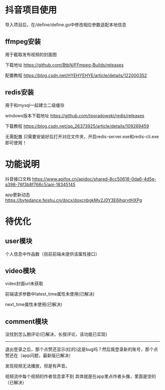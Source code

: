 # 抖音项目使用

导入项目后，在/define/define.go中修改相应参数适配本地信息

## ffmpeg安装

用于截取发布视频的封面图

下载地址 https://github.com/BtbN/FFmpeg-Builds/releases

配置教程 https://blog.csdn.net/HYEHYEHYE/article/details/122000352

## redis安装

用于和mysql一起建立二级缓存

windows版本下载地址 https://github.com/tporadowski/redis/releases

下载教程 https://blog.csdn.net/qq_26373925/article/details/109269459

无需配置 只需要安装好后打开对应文件夹，开启redis-server.exe和redis-cli.exe即可使用！

# 功能说明

抖音接口文档
https://www.apifox.cn/apidoc/shared-8cc50618-0da6-4d5e-a398-76f3b8f766c5/api-18345145

app更新动态
https://bytedance.feishu.cn/docx/doxcnbgkMy2J0Y3E6ihqrvtHXPg


# 待优化

## user模块
个人信息中作品数（目前前端未提供该属性接口）

## video模块
video封面url未获取

前端请求参数中latest_time属性未使用(已解决)

next_time属性未使用(已解决)

## comment模块
没找到怎么删评论(已解决，长按评论，该功能已实现)

-----------------------------------

退出登录之后，那个点赞还显示(红的)这是bug吗？然后我登录新的账号，那个点赞还在（app问题，最新版已解决）

发现视频无法播放，但是有声音。

视频流中每个视频的作者信息拿不到  具体就是在app里点作者头像，里面是空的（已解决）